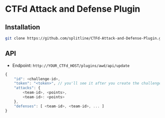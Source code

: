 # CTFd Attack and Defense Plugin

## Installation

```sh
git clone https://github.com/splitline/CTFd-Attack-and-Defense-Plugin.git path/to/CTFd/plugins/awd
```

## API

- Endpoint: `http://YOUR_CTFd_HOST/plugins/awd/api/update`

```javascript
{
    "id": <challenge-id>,
    "token": "<token>", // you'll see it after you create the challenge
    "attacks": {
        <team-id>, <points>,
        <team-id>: <points>
    },
    "defenses": [ <team-id>, <team-id>, ... ]
}
```
